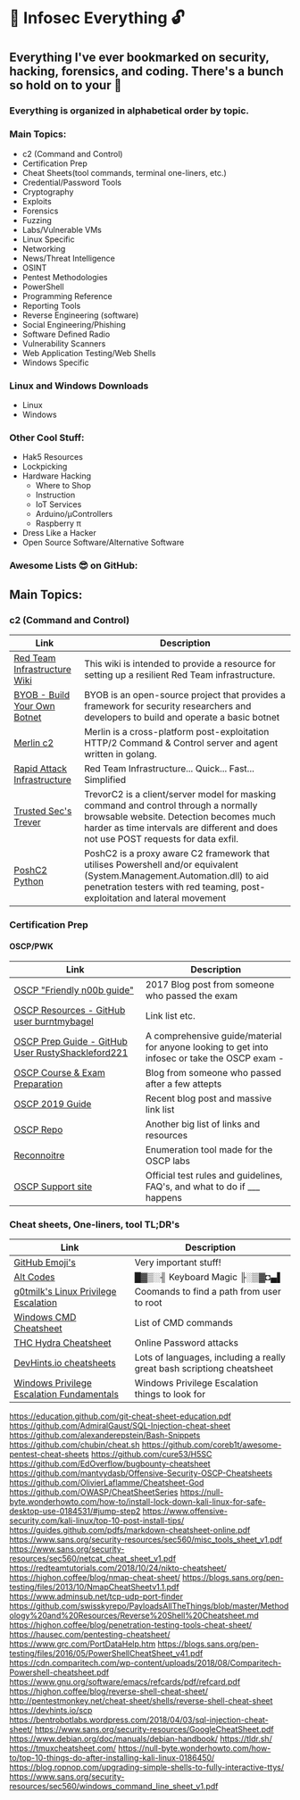 # :key: **Infosec Everything** :unlock:
## Everything I've ever bookmarked on security, hacking, forensics, and coding. There's a bunch so hold on to your :beers:

### Everything is organized in alphabetical order by topic.
### Main Topics:
  * c2 (Command and Control)
  * Certification Prep
  * Cheat Sheets(tool commands, terminal one-liners, etc.)
  * Credential/Password Tools
  * Cryptography
  * Exploits
  * Forensics
  * Fuzzing
  * Labs/Vulnerable VMs
  * Linux Specific
  * Networking
  * News/Threat Intelligence
  * OSINT
  * Pentest  Methodologies
  * PowerShell
  * Programming Reference
  * Reporting Tools
  * Reverse Engineering (software)
  * Social Engineering/Phishing
  * Software Defined Radio
  * Vulnerability Scanners
  * Web Application Testing/Web Shells
  * Windows Specific
  
### Linux and Windows Downloads
  * Linux
  * Windows
  
### Other Cool Stuff:
  * Hak5 Resources
  * Lockpicking
  * Hardware Hacking
    * Where to Shop
    * Instruction
    * IoT Services
    * Arduino/µControllers
    * Raspberry π
  * Dress Like a Hacker
  * Open Source Software/Alternative Software

### Awesome Lists :sunglasses: on GitHub:



## Main Topics:

### c2 (Command and Control)
Link | Description
-------------------------------------------------------------------------------------------------|---------------------------------
[Red Team Infrastructure Wiki](https://github.com/bluscreenofjeff/Red-Team-Infrastructure-Wiki) | This wiki is intended to provide a resource for setting up a resilient Red Team infrastructure.
[BYOB - Build Your Own Botnet](https://github.com/malwaredllc/byob) | BYOB is an open-source project that provides a framework for security researchers and developers to build and operate a basic botnet 
[Merlin c2](https://github.com/Ne0nd0g/merlin) | Merlin is a cross-platform post-exploitation HTTP/2 Command & Control server and agent written in golang.
[Rapid Attack Infrastructure](https://github.com/obscuritylabs/RAI) | Red Team Infrastructure... Quick... Fast... Simplified
[Trusted Sec's Trever](https://github.com/trustedsec/trevorc2) | TrevorC2 is a client/server model for masking command and control through a normally browsable website. Detection becomes much harder as time intervals are different and does not use POST requests for data exfil.
[PoshC2 Python](https://github.com/nettitude/PoshC2_Python/) | PoshC2 is a proxy aware C2 framework that utilises Powershell and/or equivalent (System.Management.Automation.dll) to aid penetration testers with red teaming, post-exploitation and lateral movement


### Certification Prep
#### OSCP/PWK
Link | Description
-----------------|-----------------
[OSCP "Friendly n00b guide"](https://www.abatchy.com/2017/03/how-to-prepare-for-pwkoscp-noob) | 2017 Blog post from someone who passed the exam
[OSCP Resources - GitHub user burntmybagel](https://github.com/burntmybagel/OSCP-Prep) | Link list etc.
[OSCP Prep Guide - GitHub User RustyShackleford221](https://github.com/RustyShackleford221/OSCP-Prep) | A comprehensive guide/material for anyone looking to get into infosec or take the OSCP exam - 
[OSCP Course & Exam Preparation](https://411hall.github.io/OSCP-Preparation/) | Blog from someone who passed after a few attepts
[OSCP 2019 Guide](https://www.netsecfocus.com/oscp/2019/03/29/The_Journey_to_Try_Harder-_TJNulls_Preparation_Guide_for_PWK_OSCP.html) | Recent blog post and massive link list
[OSCP Repo](https://github.com/rewardone/OSCPRepo) | Another big list of links and resources
[Reconnoitre](https://github.com/codingo/Reconnoitre) | Enumeration tool made for the OSCP labs
[OSCP Support site](https://support.offensive-security.com/) | Official test rules and guidelines, FAQ's, and what to do if ___ happens


### Cheat sheets, One-liners, tool TL;DR's
Link | Description
---------------------------|---------------
[GitHub Emoji's](https://www.webfx.com/tools/emoji-cheat-sheet/) | Very important stuff!
[Alt Codes](https://usefulshortcuts.com/downloads/ALT-Codes.pdf) | █▓▒░╢ Keyboard Magic ╟░▒▓◘▄▌
[g0tmilk's Linux Privilege Escalation](https://blog.g0tmi1k.com/2011/08/basic-linux-privilege-escalation/) | Coomands to find a path from user to root
[Windows CMD Cheatsheet](http://www.cs.columbia.edu/~sedwards/classes/2015/1102-fall/Command%20Prompt%20Cheatsheet.pdf) | List of CMD commands
[THC Hydra Cheatsheet](https://linuxhint.com/crack-web-based-login-page-with-hydra-in-kali-linux/) | Online Password attacks
[DevHints.io cheatsheets](https://devhints.io/) | Lots of languages, including a really great bash scriptiong cheatsheet
[Windows Privilege Escalation Fundamentals](https://www.fuzzysecurity.com/tutorials/16.html) | Windows Privilege Escalation things to look for
https://education.github.com/git-cheat-sheet-education.pdf
https://github.com/AdmiralGaust/SQL-Injection-cheat-sheet
https://github.com/alexanderepstein/Bash-Snippets
https://github.com/chubin/cheat.sh
https://github.com/coreb1t/awesome-pentest-cheat-sheets
https://github.com/cure53/H5SC
https://github.com/EdOverflow/bugbounty-cheatsheet
https://github.com/mantvydasb/Offensive-Security-OSCP-Cheatsheets
https://github.com/OlivierLaflamme/Cheatsheet-God
https://github.com/OWASP/CheatSheetSeries
https://null-byte.wonderhowto.com/how-to/install-lock-down-kali-linux-for-safe-desktop-use-0184531/#jump-step2
https://www.offensive-security.com/kali-linux/top-10-post-install-tips/
https://guides.github.com/pdfs/markdown-cheatsheet-online.pdf
https://www.sans.org/security-resources/sec560/misc_tools_sheet_v1.pdf
https://www.sans.org/security-resources/sec560/netcat_cheat_sheet_v1.pdf
https://redteamtutorials.com/2018/10/24/nikto-cheatsheet/
https://highon.coffee/blog/nmap-cheat-sheet/
https://blogs.sans.org/pen-testing/files/2013/10/NmapCheatSheetv1.1.pdf
https://www.adminsub.net/tcp-udp-port-finder
https://github.com/swisskyrepo/PayloadsAllTheThings/blob/master/Methodology%20and%20Resources/Reverse%20Shell%20Cheatsheet.md
https://highon.coffee/blog/penetration-testing-tools-cheat-sheet/
https://hausec.com/pentesting-cheatsheet/
https://www.grc.com/PortDataHelp.htm
https://blogs.sans.org/pen-testing/files/2016/05/PowerShellCheatSheet_v41.pdf
https://cdn.comparitech.com/wp-content/uploads/2018/08/Comparitech-Powershell-cheatsheet.pdf
https://www.gnu.org/software/emacs/refcards/pdf/refcard.pdf
https://highon.coffee/blog/reverse-shell-cheat-sheet/
http://pentestmonkey.net/cheat-sheet/shells/reverse-shell-cheat-sheet
https://devhints.io/scp
https://bentrobotlabs.wordpress.com/2018/04/03/sql-injection-cheat-sheet/
https://www.sans.org/security-resources/GoogleCheatSheet.pdf
https://www.debian.org/doc/manuals/debian-handbook/
https://tldr.sh/
https://tmuxcheatsheet.com/
https://null-byte.wonderhowto.com/how-to/top-10-things-do-after-installing-kali-linux-0186450/
https://blog.ropnop.com/upgrading-simple-shells-to-fully-interactive-ttys/
https://www.sans.org/security-resources/sec560/windows_command_line_sheet_v1.pdf
